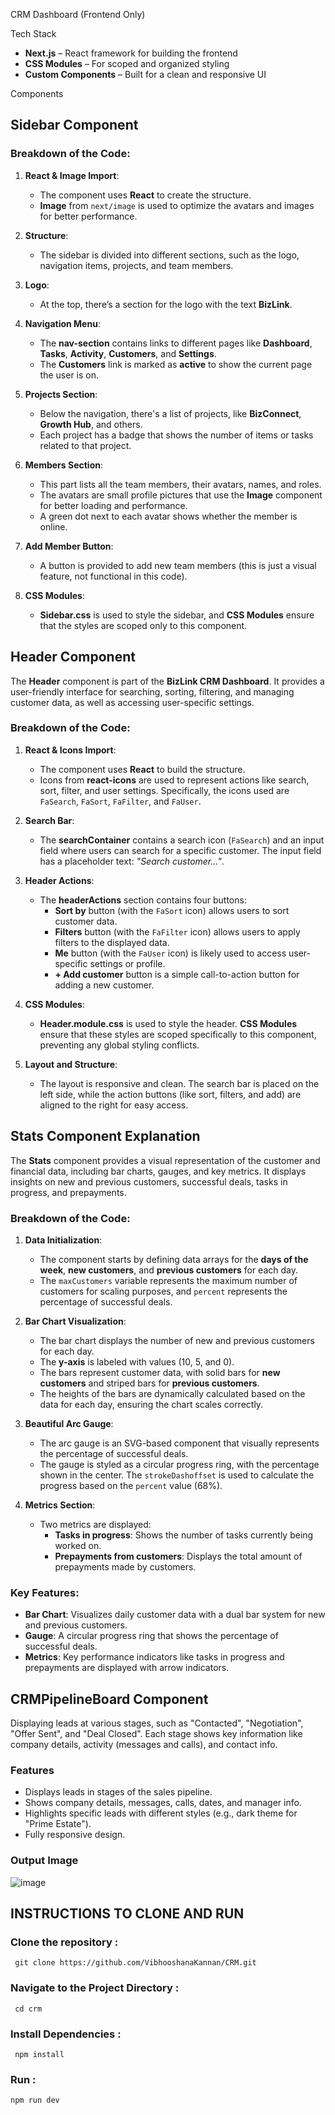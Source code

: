  CRM Dashboard (Frontend Only) 

 Tech Stack

- **Next.js** – React framework for building the frontend
- **CSS Modules** – For scoped and organized styling
- **Custom Components** – Built for a clean and responsive UI

Components 
## Sidebar Component
### Breakdown of the Code:

1. **React & Image Import**:
   - The component uses **React** to create the structure.
   - **Image** from `next/image` is used to optimize the avatars and images for better performance.

2. **Structure**:
   - The sidebar is divided into different sections, such as the logo, navigation items, projects, and team members.
   
3. **Logo**:
   - At the top, there’s a section for the logo with the text **BizLink**.

4. **Navigation Menu**:
   - The **nav-section** contains links to different pages like **Dashboard**, **Tasks**, **Activity**, **Customers**, and **Settings**. 
   - The **Customers** link is marked as **active** to show the current page the user is on.

5. **Projects Section**:
   - Below the navigation, there's a list of projects, like **BizConnect**, **Growth Hub**, and others.
   - Each project has a badge that shows the number of items or tasks related to that project.

6. **Members Section**:
   - This part lists all the team members, their avatars, names, and roles.
   - The avatars are small profile pictures that use the **Image** component for better loading and performance.
   - A green dot next to each avatar shows whether the member is online.

7. **Add Member Button**:
   - A button is provided to add new team members (this is just a visual feature, not functional in this code).

8. **CSS Modules**:
   - **Sidebar.css** is used to style the sidebar, and **CSS Modules** ensure that the styles are scoped only to this component.
  
## Header Component 

The **Header** component is part of the **BizLink CRM Dashboard**. It provides a user-friendly interface for searching, sorting, filtering, and managing customer data, as well as accessing user-specific settings.

### Breakdown of the Code:

1. **React & Icons Import**:
   - The component uses **React** to build the structure.
   - Icons from **react-icons** are used to represent actions like search, sort, filter, and user settings. Specifically, the icons used are `FaSearch`, `FaSort`, `FaFilter`, and `FaUser`.

2. **Search Bar**:
   - The **searchContainer** contains a search icon (`FaSearch`) and an input field where users can search for a specific customer. The input field has a placeholder text: *"Search customer..."*.

3. **Header Actions**:
   - The **headerActions** section contains four buttons:
     - **Sort by** button (with the `FaSort` icon) allows users to sort customer data.
     - **Filters** button (with the `FaFilter` icon) allows users to apply filters to the displayed data.
     - **Me** button (with the `FaUser` icon) is likely used to access user-specific settings or profile.
     - **+ Add customer** button is a simple call-to-action button for adding a new customer.

4. **CSS Modules**:
   - **Header.module.css** is used to style the header. **CSS Modules** ensure that these styles are scoped specifically to this component, preventing any global styling conflicts.

5. **Layout and Structure**:
   - The layout is responsive and clean. The search bar is placed on the left side, while the action buttons (like sort, filters, and add) are aligned to the right for easy access.

## Stats Component Explanation

The **Stats** component provides a visual representation of the customer and financial data, including bar charts, gauges, and key metrics. It displays insights on new and previous customers, successful deals, tasks in progress, and prepayments.

### Breakdown of the Code:

1. **Data Initialization**:
   - The component starts by defining data arrays for the **days of the week**, **new customers**, and **previous customers** for each day.
   - The `maxCustomers` variable represents the maximum number of customers for scaling purposes, and `percent` represents the percentage of successful deals.

2. **Bar Chart Visualization**:
   - The bar chart displays the number of new and previous customers for each day. 
   - The **y-axis** is labeled with values (10, 5, and 0).
   - The bars represent customer data, with solid bars for **new customers** and striped bars for **previous customers**.
   - The heights of the bars are dynamically calculated based on the data for each day, ensuring the chart scales correctly.

3. **Beautiful Arc Gauge**:
   - The arc gauge is an SVG-based component that visually represents the percentage of successful deals.
   - The gauge is styled as a circular progress ring, with the percentage shown in the center. The `strokeDashoffset` is used to calculate the progress based on the `percent` value (68%).

4. **Metrics Section**:
   - Two metrics are displayed: 
     - **Tasks in progress**: Shows the number of tasks currently being worked on.
     - **Prepayments from customers**: Displays the total amount of prepayments made by customers.

### Key Features:
- **Bar Chart**: Visualizes daily customer data with a dual bar system for new and previous customers.
- **Gauge**: A circular progress ring that shows the percentage of successful deals.
- **Metrics**: Key performance indicators like tasks in progress and prepayments are displayed with arrow indicators.

## CRMPipelineBoard Component
Displaying leads at various stages, such as "Contacted", "Negotiation", "Offer Sent", and "Deal Closed". Each stage shows key information like company details, activity (messages and calls), and contact info.

### Features
- Displays leads in stages of the sales pipeline.
- Shows company details, messages, calls, dates, and manager info.
- Highlights specific leads with different styles (e.g., dark theme for "Prime Estate").
- Fully responsive design.


### Output Image
![image](https://github.com/user-attachments/assets/695e4e10-3b74-4726-8eb3-9e0133e7800f)




## INSTRUCTIONS TO CLONE AND RUN
 ### Clone the repository :
     git clone https://github.com/VibhooshanaKannan/CRM.git
 ### Navigate to the Project Directory :
     cd crm
 ### Install Dependencies :
     npm install
 ### Run :
    npm run dev

 
